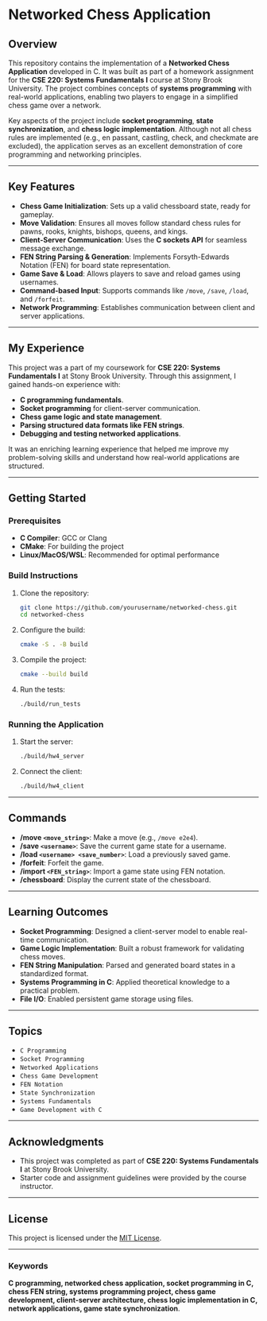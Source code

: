 
# Networked Chess Application

## Overview
This repository contains the implementation of a **Networked Chess Application** developed in C. It was built as part of a homework assignment for the **CSE 220: Systems Fundamentals I** course at Stony Brook University. The project combines concepts of **systems programming** with real-world applications, enabling two players to engage in a simplified chess game over a network.

Key aspects of the project include **socket programming**, **state synchronization**, and **chess logic implementation**. Although not all chess rules are implemented (e.g., en passant, castling, check, and checkmate are excluded), the application serves as an excellent demonstration of core programming and networking principles.

---

## Key Features
- **Chess Game Initialization**: Sets up a valid chessboard state, ready for gameplay.
- **Move Validation**: Ensures all moves follow standard chess rules for pawns, rooks, knights, bishops, queens, and kings.
- **Client-Server Communication**: Uses the **C sockets API** for seamless message exchange.
- **FEN String Parsing & Generation**: Implements Forsyth-Edwards Notation (FEN) for board state representation.
- **Game Save & Load**: Allows players to save and reload games using usernames.
- **Command-based Input**: Supports commands like `/move`, `/save`, `/load`, and `/forfeit`.
- **Network Programming**: Establishes communication between client and server applications.

---

## My Experience
This project was a part of my coursework for **CSE 220: Systems Fundamentals I** at Stony Brook University. Through this assignment, I gained hands-on experience with:
- **C programming fundamentals**.
- **Socket programming** for client-server communication.
- **Chess game logic and state management**.
- **Parsing structured data formats like FEN strings**.
- **Debugging and testing networked applications**.

It was an enriching learning experience that helped me improve my problem-solving skills and understand how real-world applications are structured.

---

## Getting Started

### Prerequisites
- **C Compiler**: GCC or Clang
- **CMake**: For building the project
- **Linux/MacOS/WSL**: Recommended for optimal performance

### Build Instructions
1. Clone the repository:
   ```bash
   git clone https://github.com/yourusername/networked-chess.git
   cd networked-chess
   ```
2. Configure the build:
   ```bash
   cmake -S . -B build
   ```
3. Compile the project:
   ```bash
   cmake --build build
   ```
4. Run the tests:
   ```bash
   ./build/run_tests
   ```

### Running the Application
1. Start the server:
   ```bash
   ./build/hw4_server
   ```
2. Connect the client:
   ```bash
   ./build/hw4_client
   ```

---

## Commands
- **/move `<move_string>`**: Make a move (e.g., `/move e2e4`).
- **/save `<username>`**: Save the current game state for a username.
- **/load `<username> <save_number>`**: Load a previously saved game.
- **/forfeit**: Forfeit the game.
- **/import `<FEN_string>`**: Import a game state using FEN notation.
- **/chessboard**: Display the current state of the chessboard.

---

## Learning Outcomes
- **Socket Programming**: Designed a client-server model to enable real-time communication.
- **Game Logic Implementation**: Built a robust framework for validating chess moves.
- **FEN String Manipulation**: Parsed and generated board states in a standardized format.
- **Systems Programming in C**: Applied theoretical knowledge to a practical problem.
- **File I/O**: Enabled persistent game storage using files.

---

## Topics
- `C Programming`
- `Socket Programming`
- `Networked Applications`
- `Chess Game Development`
- `FEN Notation`
- `State Synchronization`
- `Systems Fundamentals`
- `Game Development with C`

---

## Acknowledgments
- This project was completed as part of **CSE 220: Systems Fundamentals I** at Stony Brook University.
- Starter code and assignment guidelines were provided by the course instructor.

---

## License
This project is licensed under the [MIT License](LICENSE).

---

### Keywords
**C programming, networked chess application, socket programming in C, chess FEN string, systems programming project, chess game development, client-server architecture, chess logic implementation in C, network applications, game state synchronization**.
